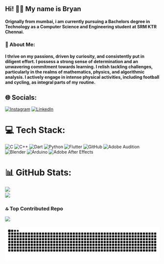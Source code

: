 <h2 align="left">Hi! 👋🏼 My name is Bryan</h2>
<h4 align="left">Orignally from mumbai, i am currently pursuing a Bachelors degree in Technology as a Computer Science and Engineering student at SRM KTR Chennai. </h4>
<h3 align="left">💫 About Me:</h3>
<h4>I thrive on my passions, driven by curiosity, and consistently put in diligent effort. I possess a strong sense of determination and an unwavering commitment towards learning. I relish tackling challenges, particularly in the realms of mathematics, physics, and algorithmic analysis. I actively engage in intense physical activities, including football and cycling, as integral parts of my routine. </h4>

## 🌐 Socials:
[![Instagram](https://img.shields.io/badge/Instagram-%23E4405F.svg?logo=Instagram&logoColor=white)](https://instagram.com/bryann.abraham) [![LinkedIn](https://img.shields.io/badge/LinkedIn-%230077B5.svg?logo=linkedin&logoColor=white)](https://www.linkedin.com/in/bryan-abraham-b44560231/) 

# 💻 Tech Stack:
![C](https://img.shields.io/badge/c-%2300599C.svg?style=for-the-badge&logo=c&logoColor=white) ![C++](https://img.shields.io/badge/c++-%2300599C.svg?style=for-the-badge&logo=c%2B%2B&logoColor=white) ![Dart](https://img.shields.io/badge/dart-%230175C2.svg?style=for-the-badge&logo=dart&logoColor=white) ![Python](https://img.shields.io/badge/python-3670A0?style=for-the-badge&logo=python&logoColor=ffdd54) ![Flutter](https://img.shields.io/badge/Flutter-%2302569B.svg?style=for-the-badge&logo=Flutter&logoColor=white) ![GitHub](https://img.shields.io/badge/GitHub-%23121011.svg?style=for-the-badge&logo=github&logoColor=white) ![Adobe Audition](https://img.shields.io/badge/Adobe%20Audition-9999FF.svg?style=for-the-badge&logo=Adobe%20Audition&logoColor=white) ![Blender](https://img.shields.io/badge/blender-%23F5792A.svg?style=for-the-badge&logo=blender&logoColor=white) ![Arduino](https://img.shields.io/badge/-Arduino-00979D?style=for-the-badge&logo=Arduino&logoColor=white) ![Adobe After Effects](https://img.shields.io/badge/Adobe%20After%20Effects-9999FF.svg?style=for-the-badge&logo=Adobe%20After%20Effects&logoColor=white)
# 📊 GitHub Stats:
![](https://github-readme-stats.vercel.app/api?username=bryaanabraham&theme=dark&hide_border=false&include_all_commits=true&count_private=true)<br/>
![](https://github-readme-streak-stats.herokuapp.com/?user=bryaanabraham&theme=dark&hide_border=false)<br/>

### 🔝 Top Contributed Repo
![](https://github-contributor-stats.vercel.app/api?username=bryaanabraham&limit=5&theme=nord&combine_all_yearly_contributions=true)


<picture>
  <source media="(prefers-color-scheme: dark)" srcset="https://raw.githubusercontent.com/bryaanabraham/bryaanabraham/output/github-contribution-grid-snake-dark.svg">
  <source media="(prefers-color-scheme: light)" srcset="https://raw.githubusercontent.com/pbryaanabraham/bryaanabraham/output/github-contribution-grid-snake.svg">
  <img alt="github contribution grid snake animation" src="https://raw.githubusercontent.com/bryaanabraham/bryaanabraham/output/github-contribution-grid-snake.svg">
</picture>
